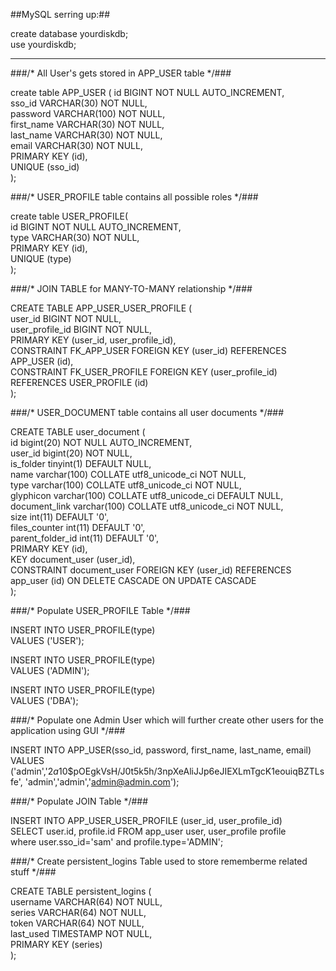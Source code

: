 ##MySQL serring up:##
  
create database yourdiskdb;   
use yourdiskdb;  
  
---
###/* All User's gets stored in APP_USER table */###

create table APP_USER (
id BIGINT NOT NULL AUTO_INCREMENT,  
sso_id VARCHAR(30) NOT NULL,  
password VARCHAR(100) NOT NULL,  
first_name VARCHAR(30) NOT NULL,  
last_name  VARCHAR(30) NOT NULL,  
email VARCHAR(30) NOT NULL,  
PRIMARY KEY (id),  
UNIQUE (sso_id)  
);
   
###/* USER_PROFILE table contains all possible roles */###

create table USER_PROFILE(  
   id BIGINT NOT NULL AUTO_INCREMENT,  
   type VARCHAR(30) NOT NULL,  
   PRIMARY KEY (id),  
   UNIQUE (type)  
);
   
###/* JOIN TABLE for MANY-TO-MANY relationship */###

CREATE TABLE APP_USER_USER_PROFILE (  
    user_id BIGINT NOT NULL,  
    user_profile_id BIGINT NOT NULL,  
    PRIMARY KEY (user_id, user_profile_id),  
    CONSTRAINT FK_APP_USER FOREIGN KEY (user_id) REFERENCES APP_USER (id),  
    CONSTRAINT FK_USER_PROFILE FOREIGN KEY (user_profile_id) REFERENCES USER_PROFILE (id)  
);  

###/* USER_DOCUMENT table contains all user documents */###

CREATE TABLE user_document (  
id bigint(20) NOT NULL AUTO_INCREMENT,  
user_id bigint(20) NOT NULL,  
is_folder tinyint(1) DEFAULT NULL,  
name varchar(100) COLLATE utf8_unicode_ci NOT NULL,  
type varchar(100) COLLATE utf8_unicode_ci NOT NULL,  
glyphicon varchar(100) COLLATE utf8_unicode_ci DEFAULT NULL,  
document_link varchar(100) COLLATE utf8_unicode_ci NOT NULL,  
size int(11) DEFAULT '0',  
files_counter int(11) DEFAULT '0',  
parent_folder_id int(11) DEFAULT '0',  
  PRIMARY KEY (id),  
  KEY document_user (user_id),  
  CONSTRAINT document_user FOREIGN KEY (user_id) REFERENCES app_user (id) ON DELETE CASCADE ON UPDATE CASCADE  
);  
  
###/* Populate USER_PROFILE Table */###

INSERT INTO USER_PROFILE(type)    
VALUES ('USER');

INSERT INTO USER_PROFILE(type)  
VALUES ('ADMIN');  
  
INSERT INTO USER_PROFILE(type)  
VALUES ('DBA');  
  
  
###/* Populate one Admin User which will further create other users for the application using GUI */###

INSERT INTO APP_USER(sso_id, password, first_name, last_name, email)  
VALUES ('admin','$2a$10$pOEgkVsH/J0t5k5h/3npXeAliJJp6eJIEXLmTgcK1eouiqBZTLsfe', 'admin','admin','admin@admin.com');  
  
  
###/* Populate JOIN Table */###

INSERT INTO APP_USER_USER_PROFILE (user_id, user_profile_id)  
  SELECT user.id, profile.id FROM app_user user, user_profile profile  
  where user.sso_id='sam' and profile.type='ADMIN';  
 
###/* Create persistent_logins Table used to store rememberme related stuff */###

CREATE TABLE persistent_logins (  
    username VARCHAR(64) NOT NULL,  
    series VARCHAR(64) NOT NULL,  
    token VARCHAR(64) NOT NULL,  
    last_used TIMESTAMP NOT NULL,  
    PRIMARY KEY (series)  
);



